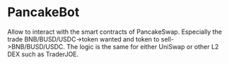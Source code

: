 # PancakeBot

Allow to interact with the smart contracts of PancakeSwap. Especially the trade BNB/BUSD/USDC->token wanted and token to sell->BNB/BUSD/USDC.
The logic is the same for either UniSwap or other L2 DEX such as TraderJOE.